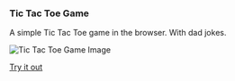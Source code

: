 ### Tic Tac Toe Game ###

A simple Tic Tac Toe game in the browser. With dad jokes.

![Tic Tac Toe Game Image](https://github.com/Luka-DV/Tic-Tac-Toe/assets/110667466/d2ad85de-c685-4043-9995-9a3266710d01)

[Try it out](https://dads-tic-tac-toe.netlify.app)

